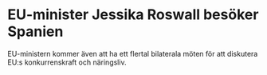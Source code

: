 # EU-minister Jessika Roswall besöker Spanien

EU-ministern kommer även att ha ett flertal bilaterala möten för att diskutera EU:s konkurrenskraft och näringsliv.
